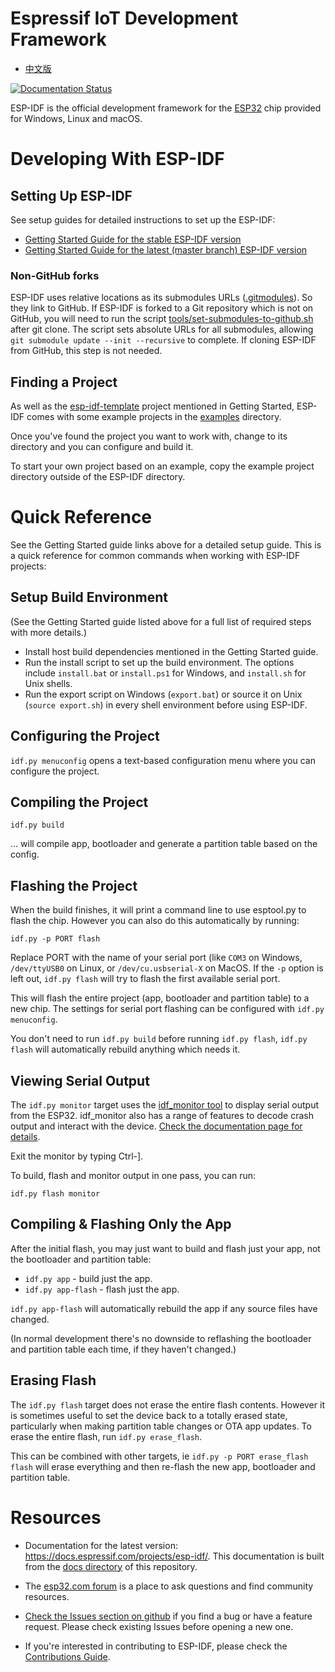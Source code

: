 # Espressif IoT Development Framework

* [中文版](./README_CN.md)

[![Documentation Status](https://readthedocs.com/projects/espressif-esp-idf/badge/?version=latest)](https://docs.espressif.com/projects/esp-idf/en/latest/?badge=latest)

ESP-IDF is the official development framework for the [ESP32](https://espressif.com/en/products/hardware/esp32/overview) chip provided for Windows, Linux and macOS.

# Developing With ESP-IDF

## Setting Up ESP-IDF

See setup guides for detailed instructions to set up the ESP-IDF:

* [Getting Started Guide for the stable ESP-IDF version](https://docs.espressif.com/projects/esp-idf/en/stable/get-started/)
* [Getting Started Guide for the latest (master branch) ESP-IDF version](https://docs.espressif.com/projects/esp-idf/en/latest/get-started/)

### Non-GitHub forks

ESP-IDF uses relative locations as its submodules URLs ([.gitmodules](.gitmodules)). So they link to GitHub.
If ESP-IDF is forked to a Git repository which is not on GitHub, you will need to run the script
[tools/set-submodules-to-github.sh](tools/set-submodules-to-github.sh) after git clone.
The script sets absolute URLs for all submodules, allowing `git submodule update --init --recursive` to complete.
If cloning ESP-IDF from GitHub, this step is not needed.

## Finding a Project

As well as the [esp-idf-template](https://github.com/espressif/esp-idf-template) project mentioned in Getting Started, ESP-IDF comes with some example projects in the [examples](examples) directory.

Once you've found the project you want to work with, change to its directory and you can configure and build it.

To start your own project based on an example, copy the example project directory outside of the ESP-IDF directory.

# Quick Reference

See the Getting Started guide links above for a detailed setup guide. This is a quick reference for common commands when working with ESP-IDF projects:

## Setup Build Environment

(See the Getting Started guide listed above for a full list of required steps with more details.)

* Install host build dependencies mentioned in the Getting Started guide.
* Run the install script to set up the build environment. The options include `install.bat` or `install.ps1` for Windows, and `install.sh` for Unix shells.
* Run the export script on Windows (`export.bat`) or source it on Unix (`source export.sh`) in every shell environment before using ESP-IDF.

## Configuring the Project

`idf.py menuconfig` opens a text-based configuration menu where you can configure the project.

## Compiling the Project

`idf.py build`

... will compile app, bootloader and generate a partition table based on the config.

## Flashing the Project

When the build finishes, it will print a command line to use esptool.py to flash the chip. However you can also do this automatically by running:

`idf.py -p PORT flash`

Replace PORT with the name of your serial port (like `COM3` on Windows, `/dev/ttyUSB0` on Linux, or `/dev/cu.usbserial-X` on MacOS. If the `-p` option is left out, `idf.py flash` will try to flash the first available serial port.

This will flash the entire project (app, bootloader and partition table) to a new chip. The settings for serial port flashing can be configured with `idf.py menuconfig`.

You don't need to run `idf.py build` before running `idf.py flash`, `idf.py flash` will automatically rebuild anything which needs it.

## Viewing Serial Output

The `idf.py monitor` target uses the [idf_monitor tool](https://docs.espressif.com/projects/esp-idf/en/latest/get-started/idf-monitor.html) to display serial output from the ESP32. idf_monitor also has a range of features to decode crash output and interact with the device. [Check the documentation page for details](https://docs.espressif.com/projects/esp-idf/en/latest/get-started/idf-monitor.html).

Exit the monitor by typing Ctrl-].

To build, flash and monitor output in one pass, you can run:

`idf.py flash monitor`

## Compiling & Flashing Only the App

After the initial flash, you may just want to build and flash just your app, not the bootloader and partition table:

* `idf.py app` - build just the app.
* `idf.py app-flash` - flash just the app.

`idf.py app-flash` will automatically rebuild the app if any source files have changed.

(In normal development there's no downside to reflashing the bootloader and partition table each time, if they haven't changed.)

## Erasing Flash

The `idf.py flash` target does not erase the entire flash contents. However it is sometimes useful to set the device back to a totally erased state, particularly when making partition table changes or OTA app updates. To erase the entire flash, run `idf.py erase_flash`.

This can be combined with other targets, ie `idf.py -p PORT erase_flash flash` will erase everything and then re-flash the new app, bootloader and partition table.

# Resources

* Documentation for the latest version: https://docs.espressif.com/projects/esp-idf/. This documentation is built from the [docs directory](docs) of this repository.

* The [esp32.com forum](https://esp32.com/) is a place to ask questions and find community resources.

* [Check the Issues section on github](https://github.com/espressif/esp-idf/issues) if you find a bug or have a feature request. Please check existing Issues before opening a new one.

* If you're interested in contributing to ESP-IDF, please check the [Contributions Guide](https://docs.espressif.com/projects/esp-idf/en/latest/contribute/index.html).


